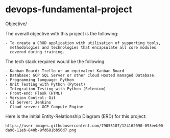 # devops-fundamental-project

Objective/

The overall objective with this project is the following: 

	- To create a CRUD application with utilisation of supporting tools, 
	  methodologies and technologies that encapsulate all core modules 
	  covered during training. 

The tech stack required would be the following: 

	- Kanban Board: Trello or an equivalent Kanban Board 
	- Database: GCP SQL Server or other Cloud Hosted managed Database. 
	- Programming language: Python 
	- Unit Testing with Python (Pytest) 
	- Integration Testing with Python (Selenium) 
	- Front-end: Flask (HTML) 
	- Version Control: Git 
	- CI Server: Jenkins 
	- Cloud server: GCP Compute Engine
	
Here is the initial Entity-Relationship Diagram (ERD) for this project:
	
	https://user-images.githubusercontent.com/79055107/124162090-093eeb00-da96-11eb-840b-9fd681bb56d7.png
